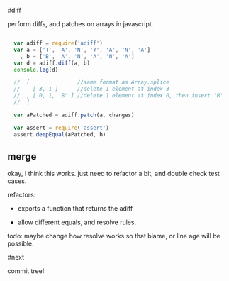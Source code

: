 #diff

perform diffs, and patches on arrays in javascript.

``` js

  var adiff = require('adiff')
  var a = ['T', 'A', 'N', 'Y', 'A', 'N', 'A']
    , b = ['B', 'A', 'N', 'A', 'N', 'A']
  var d = adiff.diff(a, b)
  console.log(d)

  //  [               //same format as Array.splice 
  //    [ 3, 1 ]      //delete 1 element at index 3
  //  , [ 0, 1, 'B' ] //delete 1 element at index 0, then insert 'B'
  //  ]

  var aPatched = adiff.patch(a, changes)

  var assert = require('assert')
  assert.deepEqual(aPatched, b)

```

## merge

okay, I think this works. just need to refactor a bit,
and double check test cases. 

refactors:

  - exports a function that returns the adiff

  - allow different equals, and resolve rules.

todo: maybe change how resolve works so that blame, or line age
will be possible.

#next

commit tree!
